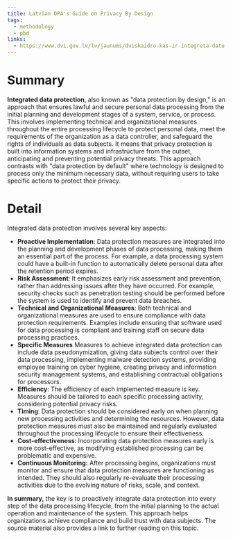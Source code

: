 ```yaml
---
title: Latvian DPA's Guide on Privacy By Design
tags:
  - methodology
  - pbd
links:
  - https://www.dvi.gov.lv/lv/jaunums/dviskaidro-kas-ir-integreta-datu-aizsardziba
---
```

# Summary

**Integrated data protection**, also known as "data protection by design," is an approach that ensures lawful and secure personal data processing from the initial planning and development stages of a system, service, or process. This involves implementing technical and organizational measures throughout the entire processing lifecycle to protect personal data, meet the requirements of the organization as a data controller, and safeguard the rights of individuals as data subjects. It means that privacy protection is built into information systems and infrastructure from the outset, anticipating and preventing potential privacy threats. This approach contrasts with "data protection by default" where technology is designed to process only the minimum necessary data, without requiring users to take specific actions to protect their privacy.

# Detail

Integrated data protection involves several key aspects:

- **Proactive Implementation**: Data protection measures are integrated into the planning and development phases of data processing, making them an essential part of the process. For example, a data processing system could have a built-in function to automatically delete personal data after the retention period expires.
- **Risk Assessment**: It emphasizes early risk assessment and prevention, rather than addressing issues after they have occurred. For example, security checks such as penetration testing should be performed before the system is used to identify and prevent data breaches.
- **Technical and Organizational Measures**: Both technical and organizational measures are used to ensure compliance with data protection requirements. Examples include ensuring that software used for data processing is compliant and training staff on secure data processing practices.
- **Specific Measures** Measures to achieve integrated data protection can include data pseudonymization, giving data subjects control over their data processing, implementing malware detection systems, providing employee training on cyber hygiene, creating privacy and information security management systems, and establishing contractual obligations for processors.
- **Efficiency**: The efficiency of each implemented measure is key. Measures should be tailored to each specific processing activity, considering potential privacy risks.
- **Timing**: Data protection should be considered early on when planning new processing activities and determining the resources. However, data protection measures must also be maintained and regularly evaluated throughout the processing lifecycle to ensure their effectiveness.
- **Cost-effectiveness**: Incorporating data protection measures early is more cost-effective, as modifying established processing can be problematic and expensive.
- **Continuous Monitoring:** After processing begins, organizations must monitor and ensure that data protection measures are functioning as intended. They should also regularly re-evaluate their processing activities due to the evolving nature of risks, scale, and context.

**In summary,** the key is to proactively integrate data protection into every step of the data processing lifecycle, from the initial planning to the actual operation and maintenance of the system. This approach helps organizations achieve compliance and build trust with data subjects. The source material also provides a link to further reading on this topic.
